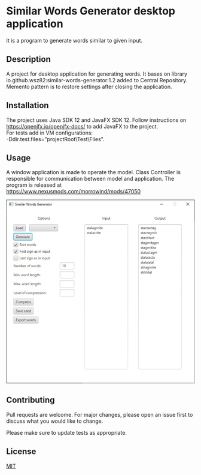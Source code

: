 # Similar Words Generator desktop application

It is a program to generate words similar to given input.

## Description

A project for desktop application for generating words. It bases on library io.github.wsz82:similar-words-generator:1.2 added to Central Repository. Memento pattern is to restore settings after closing the application.

## Installation

The project uses Java SDK 12 and JavaFX SDK 12. Follow instructions on https://openjfx.io/openjfx-docs/ to add JavaFX to the project.<br/> 
For tests add in VM configurations:<br/>
 -Ddir.test.files="projectRoot\Test\Files".

## Usage

A window application is made to operate the model. Class Controller is responsible for communication between model and application. The program is released at https://www.nexusmods.com/morrowind/mods/47050

![sample](sample.jpg)

## Contributing
Pull requests are welcome. For major changes, please open an issue first to discuss what you would like to change.

Please make sure to update tests as appropriate.

## License
[MIT](https://choosealicense.com/licenses/mit/)